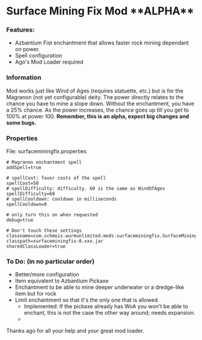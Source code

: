 # Surface Mining Fix Mod \*\*ALPHA\*\*

### Features:
- Azbantium Fist enchantment that allows faster rock mining dependant on power.
- Spell configuration
- Ago's Mod Loader required

### Information

Mod works just like Wind of Ages (requires statuette, etc.) but is for the Magranon (not yet configurable) deity. The power directly relates to the chance you have to mine a slope down. Without the enchantment, you have a 25% chance. As the power increases, the chance goes up till you get to 100% at power 100. **Remember, this is an alpha, expect big changes and some bugs.**

### Properties

File: surfaceminingfix.properties
````
# Magranon enchantment spell
addSpell=true

# spellCost: favor costs of the spell
spellCost=50
# spellDifficulty: difficulty. 60 is the same as WindOfAges
spellDifficulty=60
# spellCooldown: cooldown in milliseconds
spellCooldown=0

# only turn this on when requested
debug=true

# Don't touch these settings
classname=com.schmois.wurmunlimited.mods.surfaceminingfix.SurfaceMiningFixMod
classpath=surfaceminingfix-0.xxx.jar
sharedClassLoader=true
````

### To Do: (in no particular order)
- Better/more configuration
- Item equivalent to Azbantium Pickaxe
- Enchantment to be able to mine deeper underwater or a dredge-like item but for rock
- Limit enchantment so that it's the only one that is allowed
  - Implemented: If the pickaxe already has WoA you won't be able to enchant, this is not the case the other way around; needs expansion.
  - 

Thanks ago for all your help and your great mod loader.
